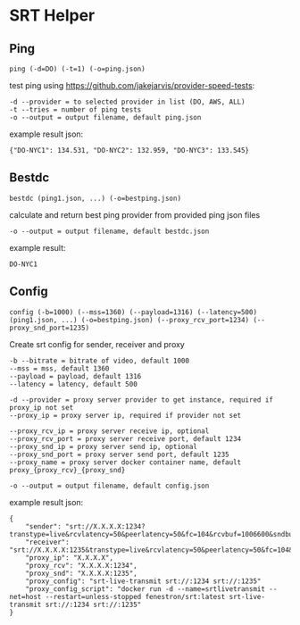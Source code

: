 # SRT Helper

## Ping
    ping (-d=DO) (-t=1) (-o=ping.json)

test ping using https://github.com/jakejarvis/provider-speed-tests:

    -d --provider = to selected provider in list (DO, AWS, ALL)
    -t --tries = number of ping tests
    -o --output = output filename, default ping.json

example result json: 

    {"DO-NYC1": 134.531, "DO-NYC2": 132.959, "DO-NYC3": 133.545}

## Bestdc
    bestdc (ping1.json, ...) (-o=bestping.json)

calculate and return best ping provider from provided ping json files

    -o --output = output filename, default bestdc.json

example result: 

    DO-NYC1


## Config
    config (-b=1000) (--mss=1360) (--payload=1316) (--latency=500) (ping1.json, ...) (-o=bestping.json) (--proxy_rcv_port=1234) (--proxy_snd_port=1235)

Create srt config for sender, receiver and proxy

    -b --bitrate = bitrate of video, default 1000
    --mss = mss, default 1360
    --payload = payload, default 1316
    --latency = latency, default 500

    -d --provider = proxy server provider to get instance, required if proxy_ip not set
    --proxy_ip = proxy server ip, required if provider not set

    --proxy_rcv_ip = proxy server receive ip, optional
    --proxy_rcv_port = proxy server receive port, default 1234
    --proxy_snd_ip = proxy server send ip, optional
    --proxy_snd_port = proxy server send port, default 1235
    --proxy_name = proxy server docker container name, default proxy_{proxy_rcv}_{proxy_snd}

    -o --output = output filename, default config.json

example result json: 

    {
        "sender": "srt://X.X.X.X:1234?transtype=live&rcvlatency=50&peerlatency=50&fc=104&rcvbuf=1006600&sndbuf=1006600&payloadsize=1316&mss=1360",
        "receiver": "srt://X.X.X.X:1235&transtype=live&rcvlatency=50&peerlatency=50&fc=104&rcvbuf=1006600&sndbuf=1006600&payloadsize=1316&mss=1360",
        "proxy_ip": "X.X.X.X",
        "proxy_rcv": "X.X.X.X:1234",
        "proxy_snd": "X.X.X.X:1235",
        "proxy_config": "srt-live-transmit srt://:1234 srt://:1235"
        "proxy_config_script": "docker run -d --name=srtlivetransmit --net=host --restart=unless-stopped fenestron/srt:latest srt-live-transmit srt://:1234 srt://:1235"
    }

